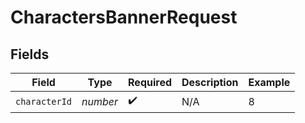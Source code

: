 # CharactersBannerRequest


## Fields

| Field              | Type               | Required           | Description        | Example            |
| ------------------ | ------------------ | ------------------ | ------------------ | ------------------ |
| `characterId`      | *number*           | :heavy_check_mark: | N/A                | 8                  |